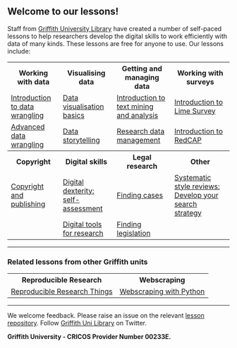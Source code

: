 <HTML>
<head> </head>
<body>

<h2>Welcome to our lessons!</h2>

 <p>Staff from <a href="https://www.griffith.edu.au/library">Griffith University Library</a> have created a number of self-paced lessons to help researchers develop the digital skills to work efficiently with data of many kinds. These lessons are free for anyone to use. Our lessons include:</p>

<table>
  <tr>
    <th>Working with data</th>
    <th>Visualising data</th>
    <th>Getting and managing data</th>
    <th>Working with surveys</th>
  </tr>
  <tr>
    <td><a href="https://griffithunilibrary.github.io/intro-data-wrangle/">Introduction to data wrangling</a></td>
    <td><a href="https://griffithunilibrary.github.io/data-vis-basics/">Data visualisation basics</a></td>
    <td><a href="https://griffithunilibrary.github.io/intro-text-mining-analysis/">Introduction to text mining and analysis</a></td>
    <td><a href="https://griffithunilibrary.github.io/limesurvey/">Introduction to Lime Survey</a></td>
  </tr>

  <tr>
    <td><a href="https://griffithunilibrary.github.io/Advanced-data-wrangle/">Advanced data wrangling</a></td>
    <td><a href="https://griffithunilibrary.github.io/data-storytelling/">Data storytelling</a></td>
    <td><a href="https://griffithunilibrary.github.io/Research_data_management/">Research data management</a></td>
    <td><a href="https://griffithunilibrary.github.io/redcap">Introduction to RedCAP</a></td>
  </tr>
  <tr>
    <th>Copyright</th>
    <th>Digital skills</th>
    <th>Legal research</th>
    <th>Other</th>
  </tr>
  <tr>
    <td><a href="https://griffithunilibrary.github.io/copyright-publishing/#/">Copyright and publishing</a></td>
    <td><a href="https://griffithunilibrary.github.io/digital-dexterity//">Digital dexterity: self-assessment</a></td>
   <td><a href="https://griffithunilibrary.github.io/finding-cases/#/">Finding cases</a></td>
    <td><a href="https://griffithunilibrary.github.io/systematic-review-training/index.html">Systematic style reviews: Develop your search strategy</a></td>
  </tr>
  <tr>
    <td> </td>
    <td><a href="https://griffithunilibrary.github.io/digital-tools/">Digital tools for research</a></td>
    <td><a href="https://griffithunilibrary.github.io/finding-legislation/#/">Finding legislation</a></td>
    <td></td>
  </tr>
</table>

<HR>

<h3>Related lessons from other Griffith units</h3>

<table>
  <tr>
    <th>Reproducible Research</th>
    <th>Webscraping</th>

  </tr>
  <tr>
    <td><a href="https://guereslib.github.io/Reproducible-Research-Things/">Reproducible Research Things</a></td>
    <td><a href="https://gu-eresearch.github.io/web_scraping_workshop/">Webscraping with Python</a></td>
  </tr>
</table>

<hr>

<p>We welcome feedback. Please raise an issue on the relevant <a href="https://github.com/orgs/GriffithUniLibrary/repositories">lesson repository</a>. Follow <a href="https://twitter.com/GriffithLibrary">Griffith Uni Library</a> on Twitter.</p>

<strong>Griffith University - CRICOS Provider Number 00233E.</strong>

</body>
</HTML>
